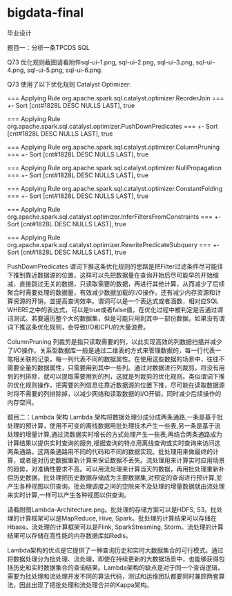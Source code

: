 # bigdata-final

毕业设计

题目一：分析一条TPCDS SQL

Q73 优化规则截图请看附件sql-ui-1.png, sql-ui-2.png, sql-ui-3.png, sql-ui-4.png, sql-ui-5.png, sql-ui-6.png.

Q73 使用了以下优化规则 Catalyst Optimizer:

=== Applying Rule org.apache.spark.sql.catalyst.optimizer.ReorderJoin ===
 +- Sort [cnt#1828L DESC NULLS LAST], true

=== Applying Rule org.apache.spark.sql.catalyst.optimizer.PushDownPredicates ===
 +- Sort [cnt#1828L DESC NULLS LAST], true

=== Applying Rule org.apache.spark.sql.catalyst.optimizer.ColumnPruning ===
 +- Sort [cnt#1828L DESC NULLS LAST], true

=== Applying Rule org.apache.spark.sql.catalyst.optimizer.NullPropagation ===
 +- Sort [cnt#1828L DESC NULLS LAST], true

=== Applying Rule org.apache.spark.sql.catalyst.optimizer.ConstantFolding ===
 +- Sort [cnt#1828L DESC NULLS LAST], true

=== Applying Rule org.apache.spark.sql.catalyst.optimizer.InferFiltersFromConstraints ===
 +- Sort [cnt#1828L DESC NULLS LAST], true
 
=== Applying Rule org.apache.spark.sql.catalyst.optimizer.RewritePredicateSubquery ===
 +- Sort [cnt#1828L DESC NULLS LAST], true
 
PushDownPredicates 谓词下推这条优化规则的思路是把Filter过滤条件尽可能往下推到靠近数据源的位置，这样可以先把数据量在查询开始后尽可能早的开始缩减，直接跳过无关的数据，只读取需要的数据，再进行其他计算，从而减少了后续聚合时需要处理的数据量，有效减少数据加载的I/O操作，还有减少内存资源和计算资源的开销，並提高查询效率。谓词可以是一个表达式或者涵数，相对应SQL WHERE之中的表达式，可以是true或者false值，在优化过程中被判定是否通过谓词测试。若要遍历整个大的数据集，但是可能只用到其中一部份数据，如果没有谓词下推这条优化规则，会导致I/O和CPU的大量浪费。

ColumnPruning 列裁剪是指只读取需要的列，以此实现高效的列数据扫描并减少了I/O操作。关系型数据库一般是通过二维表的方式来管理数据的，每一行代表一笔相关联的记录，每一列代表不同的数据属性。在使用这些数据的场景中，往往不需要全量的数据属性，只需要用到其中一些列。通过对数据进行列裁剪，将没有用到的列排除，就可以提取需要用到的列，这就是列裁剪的优化规则。类似谓词下推的优化规则操作，把需要的列信息往靠近数据源的位置下推，尽可能在读取数据源时将不需要的列排除掉，以减少网络和读取数据的I/O开销，同时减少后续操作的内存空间。



题目二：Lambda 架构
Lambda 架构将数据处理分成分成两条通路,一条是基于批处理的预计算，使用不可变的离线数据用批处理技术产生一些表,另一条是基于流处理的增量计算,通过流数据实时增长的方式处理产生一些表,再结合两条通路成为计算结果以提供实时查询的服务,根据查询的特点用离线查询或实时查询来访问这两条通路。这两条通路用不同的代码和不同的数据实现。批处理用来做最终的计算，或者是对历史数据重新计算来保证数据不丢失。流处理用来计算实时应用场景的趋势，对准确性要求不高。可以用流处理来计算当天的数据，再用批处理重新补偿历史数据。批处理把历史数据存储成为主要数据集,对预定的查询进行预计算,並产生各种视图以供查询。批处理调度之间的空隙来不及处理的增量数据就由流处理来实时计算,一样可以产生各种视图以供查询。

请看附图Lambda-Architecture.png。批处理的存储方案可以是HDFS, S3。批处理的计算框架可以是MapReduce, Hive, Spark。批处理的计算结果可以存储在Hbase。流处理的计算框架可以是Flink, SparkStreaming, Storm。流处理的计算结果可以存储在高性能的内存数据库如Redis。

Lambda架构的优点是它提供了一种查询历史和实时大数据集合的可行模式。通过将数据处理分为批处理、流处理，即使在持续更新的大数据场景中，也能够获得包括历史和实时数据集合的查询结果。Lambda架构的缺点是对于同一个查询逻辑，需要为批处理和流处理开发不同的算法代码，测试和运维团队都要同时兼顾两套算法，因此出现了把批处理和流处理合并的Kappa架构。
